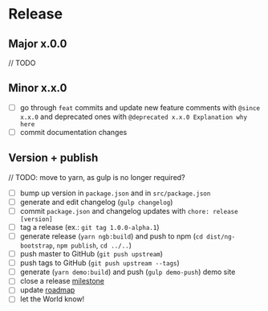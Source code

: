 # Release

## Major x.0.0
// TODO

## Minor x.x.0
* [ ] go through `feat` commits and update new feature comments with `@since x.x.0` and deprecated ones with `@deprecated x.x.0 Explanation why here`
* [ ] commit documentation changes

## Version + publish

// TODO: move to yarn, as gulp is no longer required?

* [ ] bump up version in `package.json` and in `src/package.json`
* [ ] generate and edit changelog (`gulp changelog`)
* [ ] commit `package.json` and changelog updates with `chore: release [version]`
* [ ] tag a release (ex.: `git tag 1.0.0-alpha.1`)
* [ ] generate release (`yarn ngb:build`) and push to npm (`cd dist/ng-bootstrap`, `npm publish`, `cd ../..`)
* [ ] push master to GitHub (`git push upstream`)
* [ ] push tags to GitHub (`git push upstream --tags`)
* [ ] generate (`yarn demo:build`) and push (`gulp demo-push`) demo site 
* [ ] close a release [milestone](https://github.com/ng-bootstrap/ng-bootstrap/milestones)
* [ ] update [roadmap](https://github.com/ng-bootstrap/ng-bootstrap/wiki/Roadmap)
* [ ] let the World know!